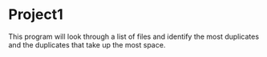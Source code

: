 # Project1
This program will look through a list of files and identify the most duplicates and the duplicates that take up the most space.
